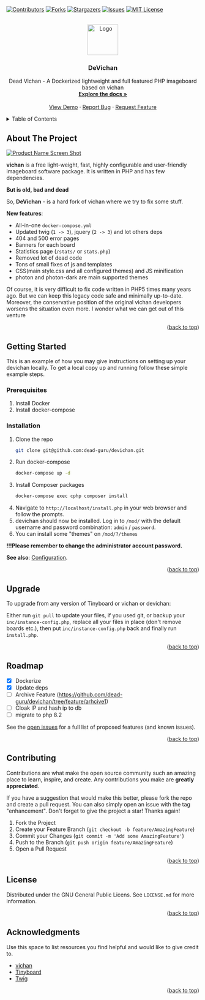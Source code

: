 <a name="readme-top"></a>



<!-- PROJECT SHIELDS -->
<!--
*** I'm using markdown "reference style" links for readability.
*** Reference links are enclosed in brackets [ ] instead of parentheses ( ).
*** See the bottom of this document for the declaration of the reference variables
*** for contributors-url, forks-url, etc. This is an optional, concise syntax you may use.
*** https://www.markdownguide.org/basic-syntax/#reference-style-links
-->
[![Contributors][contributors-shield]][contributors-url]
[![Forks][forks-shield]][forks-url]
[![Stargazers][stars-shield]][stars-url]
[![Issues][issues-shield]][issues-url]
[![MIT License][license-shield]][license-url]



<!-- PROJECT LOGO -->
<br />
<div align="center">
  <a href="https://github.com/dead-guru/devichan">
    <img src="https://i.imgur.com/pzQwvyq.gif" alt="Logo" width="80" height="80">
  </a>

<h3 align="center">DeVichan</h3>

  <p align="center">
    Dead Vichan - A Dockerized lightweight and full featured PHP imageboard based on vichan
    <br />
    <a href="https://github.com/dead-guru/devichan/wiki"><strong>Explore the docs »</strong></a>
    <br />
    <br />
    <a href="https://4.dead.guru/">View Demo</a>
    ·
    <a href="https://github.com/dead-guru/devichan/issues">Report Bug</a>
    ·
    <a href="https://github.com/dead-guru/devichan/issues">Request Feature</a>
  </p>
</div>



<!-- TABLE OF CONTENTS -->
<details>
  <summary>Table of Contents</summary>
  <ol>
    <li>
      <a href="#about-the-project">About The Project</a>
    </li>
    <li>
      <a href="#getting-started">Getting Started</a>
      <ul>
        <li><a href="#prerequisites">Prerequisites</a></li>
        <li><a href="#installation">Installation</a></li>
      </ul>
    </li>
    <li><a href="#upgrade">Upgrade</a></li>
    <li><a href="#roadmap">Roadmap</a></li>
    <li><a href="#contributing">Contributing</a></li>
    <li><a href="#license">License</a></li>
    <li><a href="#acknowledgments">Acknowledgments</a></li>
  </ol>
</details>



<!-- ABOUT THE PROJECT -->
## About The Project

[![Product Name Screen Shot][product-screenshot]](https://user-images.githubusercontent.com/1472664/211690585-1732c076-4889-447f-88ff-8912b18b4a05.png)

**vichan** is a free light-weight, fast, highly configurable and user-friendly imageboard software package. It is written in PHP and has few dependencies.

**But is old, bad and dead**

So, **DeVichan** - is a hard fork of vichan where we try to fix some stuff.

**New features**:
* All-in-one `docker-compose.yml`
* Updated twig (`1 -> 3`), jquery (`2 -> 3`) and lot others deps
* 404 and 500 error pages
* Banners for each board
* Statistics page (`/stats/` or `stats.php`)
* Removed lot of dead code
* Tons of small fixes of js and templates
* CSS(main style.css and all configured themes) and JS minification
* photon and photon-dark are main supported themes

Of course, it is very difficult to fix code written in PHP5 times many years ago. But we can keep this legacy code safe and minimally up-to-date. Moreover, the conservative position of the original vichan developers worsens the situation even more. I wonder what we can get out of this venture

<p align="right">(<a href="#readme-top">back to top</a>)</p>


<!-- GETTING STARTED -->
## Getting Started

This is an example of how you may give instructions on setting up your devichan locally.
To get a local copy up and running follow these simple example steps.

### Prerequisites

1) Install Docker
2) Install docker-compose

### Installation

1. Clone the repo
   ```sh
   git clone git@github.com:dead-guru/devichan.git
   ```
2. Run docker-compose
   ```sh
   docker-compose up -d
   ```
3. Install Composer packages
   ```sh
   docker-compose exec cphp composer install
   ```
4. Navigate to `http://localhost/install.php` in your web browser and follow the prompts.
5. devichan should now be installed. Log in to `/mod/` with the default username and password combination: `admin` / `password`.
6. You can install some "themes" on `/mod/?/themes`

**!!!Please remember to change the administrator account password.**

**See also**: [Configuration](https://github.com/dead-guru/devichan/wiki/Configuraion).

<p align="right">(<a href="#readme-top">back to top</a>)</p>



<!-- Upgrade details -->
## Upgrade

To upgrade from any version of Tinyboard or vichan or devichan:

Either run `git pull` to update your files, if you used git, or backup your `inc/instance-config.php`, replace all your files in place (don't remove boards etc.), then put `inc/instance-config.php` back and finally run `install.php`.

<p align="right">(<a href="#readme-top">back to top</a>)</p>



<!-- ROADMAP -->
## Roadmap

- [x] Dockerize
- [x] Update deps
- [ ] Archive Feature (https://github.com/dead-guru/devichan/tree/feature/arhcive1)
- [ ] Cloak IP and hash ip to db
- [ ] migrate to php 8.2

See the [open issues](https://github.com/dead-guru/devichan/issues) for a full list of proposed features (and known issues).

<p align="right">(<a href="#readme-top">back to top</a>)</p>



<!-- CONTRIBUTING -->
## Contributing

Contributions are what make the open source community such an amazing place to learn, inspire, and create. Any contributions you make are **greatly appreciated**.

If you have a suggestion that would make this better, please fork the repo and create a pull request. You can also simply open an issue with the tag "enhancement".
Don't forget to give the project a star! Thanks again!

1. Fork the Project
2. Create your Feature Branch (`git checkout -b feature/AmazingFeature`)
3. Commit your Changes (`git commit -m 'Add some AmazingFeature'`)
4. Push to the Branch (`git push origin feature/AmazingFeature`)
5. Open a Pull Request

<p align="right">(<a href="#readme-top">back to top</a>)</p>



<!-- LICENSE -->
## License

Distributed under the GNU General Public Licens. See `LICENSE.md` for more information.

<p align="right">(<a href="#readme-top">back to top</a>)</p>


<!-- ACKNOWLEDGMENTS -->
## Acknowledgments

Use this space to list resources you find helpful and would like to give credit to.

* [vichan](https://github.com/vichan-devel/vichan)
* [Tinyboard](https://github.com/savetheinternet/Tinyboard)
* [Twig](https://twig.symfony.com/doc/2.x/)


<p align="right">(<a href="#readme-top">back to top</a>)</p>



<!-- MARKDOWN LINKS & IMAGES -->
<!-- https://www.markdownguide.org/basic-syntax/#reference-style-links -->
[contributors-shield]: https://img.shields.io/github/contributors/dead-guru/devichan.svg?style=for-the-badge
[contributors-url]: https://github.com/dead-guru/devichan/graphs/contributors
[forks-shield]: https://img.shields.io/github/forks/dead-guru/devichan.svg?style=for-the-badge
[forks-url]: https://github.com/dead-guru/devichan/network/members
[stars-shield]: https://img.shields.io/github/stars/dead-guru/devichan.svg?style=for-the-badge
[stars-url]: https://github.com/dead-guru/devichan/stargazers
[issues-shield]: https://img.shields.io/github/issues/dead-guru/devichan.svg?style=for-the-badge
[issues-url]: https://github.com/dead-guru/devichan/issues
[license-shield]: https://img.shields.io/badge/License-GPLv3-blue.svg?style=for-the-badge
[license-url]: https://github.com/dead-guru/devichan/blob/master/LICENSE.txt
[product-screenshot]: https://user-images.githubusercontent.com/1472664/211690585-1732c076-4889-447f-88ff-8912b18b4a05.png
